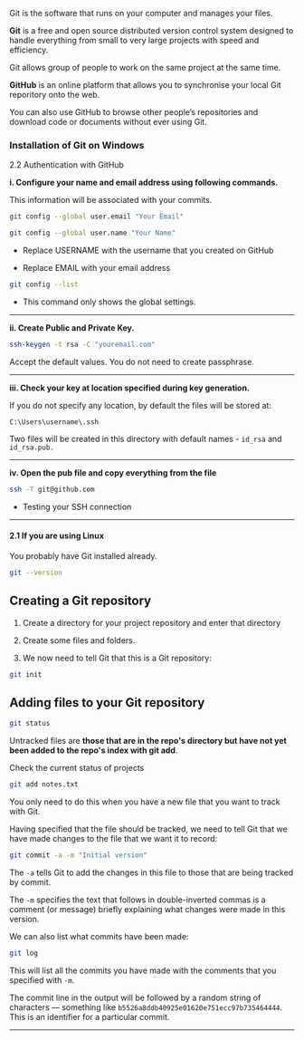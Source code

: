
Git is the software that runs on your computer and manages your files.

**Git** is a free and open source distributed version control system designed to handle everything from small to very large projects with speed and efficiency. 

Git allows group of people to work on the same project at the same time.

**GitHub** is an online platform that allows you to synchronise your local Git reporitory onto the web. 

You can also use GitHub to browse other people’s repositories and download code or documents without ever using Git.

### Installation of Git on Windows

2.2 Authentication with GitHub

**i. Configure your name and email address using following commands.** 

This information will be associated with your commits.

```bash
git config --global user.email "Your Email"
```

```bash
git config --global user.name "Your Name"
```

- Replace USERNAME with the username that you created on GitHub 

- Replace EMAIL with your email address


```bash
git config --list
```

- This command only shows the global settings.

---

**ii. Create Public and Private Key.**

```bash
ssh-keygen -t rsa -C "youremail.com"
```

Accept the default values. You do not need to create passphrase.

---


**iii. Check your key at location specified during key generation.** 

If you do not specify any location, by default the files will be stored at: 

`C:\Users\username\.ssh`

Two files will be created in this directory with default names - `id_rsa` and `id_rsa.pub.`

----

**iv. Open the pub file and copy everything from the file**



```bash
ssh -T git@github.com
```

- Testing your SSH connection


---

#### 2.1 If you are using Linux

You probably have Git installed already.

```bash
git --version
```


## Creating a Git repository

1. Create a directory for your project repository and enter that directory

2. Create some files and folders.

3. We now need to tell Git that this is a Git repository:

```bash
git init
```

## Adding files to your Git repository


```bash
git status
```

Untracked files are **those that are in the repo's directory but have not yet been added to the repo's index with git add**.

Check the current status of projects

```bash
git add notes.txt
```

You only need to do this when you have a new file that you want to track with Git.

Having specified that the file should be tracked, we need to tell Git that we have made changes to the file that we want it to record:

```bash
git commit -a -m "Initial version"
```

The `-a` tells Git to add the changes in this file to those that are being tracked by commit.

The `-m` specifies the text that follows in double-inverted commas is a comment (or message) briefly explaining what changes were made in this version.


We can also list what commits have been made: 

```bash
git log
```

This will list all the commits you have made with the comments that you specified with `-m`. 

The commit line in the output will be followed by a random string of characters — something like `b5526a8ddb40925e01620e751ecc97b735464444`. This is an identifier for a particular commit.

---







